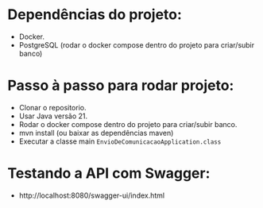 # Dependências do projeto:
- Docker.
- PostgreSQL (rodar o docker compose dentro do projeto para criar/subir banco)

# Passo à passo para rodar projeto:
- Clonar o repositorio.
- Usar Java versão 21.
- Rodar o docker compose dentro do projeto para criar/subir banco.
- mvn install (ou baixar as dependências maven)
- Executar a classe main `EnvioDeComunicacaoApplication.class`

# Testando a API com Swagger:
- http://localhost:8080/swagger-ui/index.html

